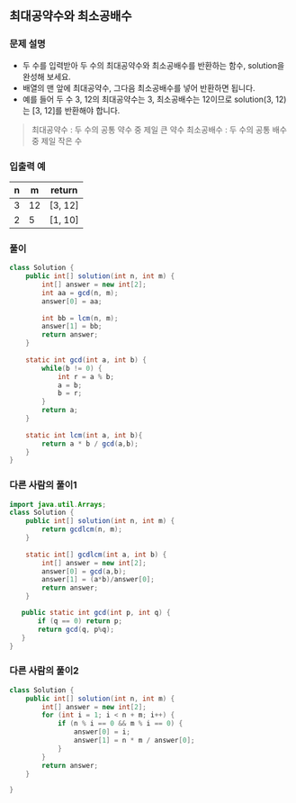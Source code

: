 
## 최대공약수와 최소공배수 ##

### 문제 설명 ###
- 두 수를 입력받아 두 수의 최대공약수와 최소공배수를 반환하는 함수, solution을 완성해 보세요.
- 배열의 맨 앞에 최대공약수, 그다음 최소공배수를 넣어 반환하면 됩니다. 
- 예를 들어 두 수 3, 12의 최대공약수는 3, 최소공배수는 12이므로 solution(3, 12)는 [3, 12]를 반환해야 합니다.

> 최대공약수 : 두 수의 공통 약수 중 제일 큰 약수
> 최소공배수 : 두 수의 공통 배수 중 제일 작은 수

### 입출력 예 ###
n |	m |	return
---- | ---- | ----
3 |	12 |	[3, 12]
2 |	5 |	[1, 10]

### 풀이 ###
````java
class Solution {
    public int[] solution(int n, int m) {
        int[] answer = new int[2];
        int aa = gcd(n, m);
        answer[0] = aa;
        
        int bb = lcm(n, m);
        answer[1] = bb;
        return answer;
    }
    
    static int gcd(int a, int b) {
		while(b != 0) {
			int r = a % b;
			a = b;
			b = r;
		}
		return a;
	}
	
	static int lcm(int a, int b){
	    return a * b / gcd(a,b);
	}
}
````


### 다른 사람의 풀이1 ###
````java
import java.util.Arrays;
class Solution {
    public int[] solution(int n, int m) {
        return gcdlcm(n, m);
    }
    
    static int[] gcdlcm(int a, int b) {
        int[] answer = new int[2];
        answer[0] = gcd(a,b);
        answer[1] = (a*b)/answer[0];
        return answer;
    }

   public static int gcd(int p, int q) {
       if (q == 0) return p;
       return gcd(q, p%q);
   }
}
````

### 다른 사람의 풀이2 ###
````java
class Solution {
    public int[] solution(int n, int m) {
        int[] answer = new int[2];
        for (int i = 1; i < n + m; i++) {
            if (n % i == 0 && m % i == 0) {
                answer[0] = i;
                answer[1] = n * m / answer[0];
            }
        }
        return answer;
    }

}
````
